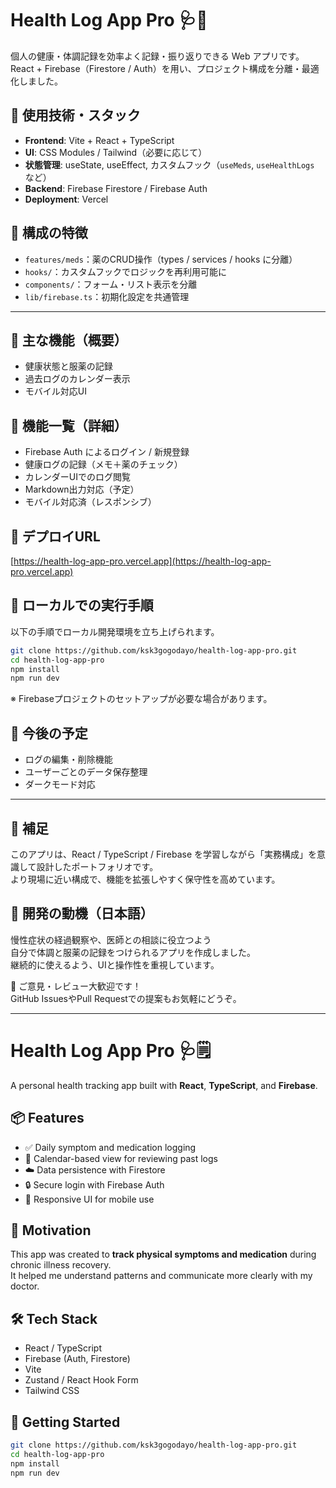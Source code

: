 # Health Log App Pro 🩺🌸


個人の健康・体調記録を効率よく記録・振り返りできる Web アプリです。  
React + Firebase（Firestore / Auth）を用い、プロジェクト構成を分離・最適化しました。

## 🔧 使用技術・スタック

- **Frontend**: Vite + React + TypeScript
- **UI**: CSS Modules / Tailwind（必要に応じて）
- **状態管理**: useState, useEffect, カスタムフック（`useMeds`, `useHealthLogs` など）
- **Backend**: Firebase Firestore / Firebase Auth
- **Deployment**: Vercel

## 📁 構成の特徴

- `features/meds`：薬のCRUD操作（types / services / hooks に分離）
- `hooks/`：カスタムフックでロジックを再利用可能に
- `components/`：フォーム・リスト表示を分離
- `lib/firebase.ts`：初期化設定を共通管理

---

## 📝 主な機能（概要）

- 健康状態と服薬の記録
- 過去ログのカレンダー表示
- モバイル対応UI

## 🚀 機能一覧（詳細）

- Firebase Auth によるログイン / 新規登録
- 健康ログの記録（メモ＋薬のチェック）
- カレンダーUIでのログ閲覧
- Markdown出力対応（予定）
- モバイル対応済（レスポンシブ）

## 🔗 デプロイURL

[https://health-log-app-pro.vercel.app](https://health-log-app-pro.vercel.app)

## 🚀 ローカルでの実行手順

以下の手順でローカル開発環境を立ち上げられます。

```bash
git clone https://github.com/ksk3gogodayo/health-log-app-pro.git
cd health-log-app-pro
npm install
npm run dev
```

※ Firebaseプロジェクトのセットアップが必要な場合があります。

## 📌 今後の予定

- ログの編集・削除機能
- ユーザーごとのデータ保存整理
- ダークモード対応

---

## 🙌 補足

このアプリは、React / TypeScript / Firebase を学習しながら「実務構成」を意識して設計したポートフォリオです。  
より現場に近い構成で、機能を拡張しやすく保守性を高めています。

## 🎯 開発の動機（日本語）

慢性症状の経過観察や、医師との相談に役立つよう  
自分で体調と服薬の記録をつけられるアプリを作成しました。  
継続的に使えるよう、UIと操作性を重視しています。

📣 ご意見・レビュー大歓迎です！  
GitHub IssuesやPull Requestでの提案もお気軽にどうぞ。

---

# Health Log App Pro 🩺🗒️

A personal health tracking app built with **React**, **TypeScript**, and **Firebase**.

## 📦 Features

- ✅ Daily symptom and medication logging  
- 📅 Calendar-based view for reviewing past logs  
- ☁️ Data persistence with Firestore  
- 🔒 Secure login with Firebase Auth  
- 📱 Responsive UI for mobile use
  
## 🧠 Motivation

This app was created to **track physical symptoms and medication** during chronic illness recovery.  
It helped me understand patterns and communicate more clearly with my doctor.

## 🛠️ Tech Stack

- React / TypeScript  
- Firebase (Auth, Firestore)  
- Vite  
- Zustand / React Hook Form  
- Tailwind CSS  

## 🚀 Getting Started

```bash
git clone https://github.com/ksk3gogodayo/health-log-app-pro.git
cd health-log-app-pro
npm install
npm run dev
```
